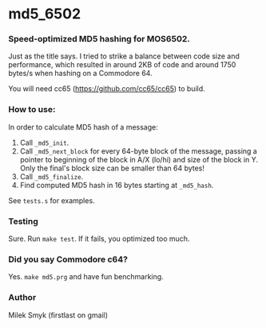 # md5_6502
### Speed-optimized MD5 hashing for MOS6502.

Just as the title says. I tried to strike a balance between code size and
performance, which resulted in around 2KB of code and around 1750 bytes/s
when hashing on a Commodore 64.

You will need cc65 (https://github.com/cc65/cc65) to build.

### How to use:

In order to calculate MD5 hash of a message:

1. Call `_md5_init`.
2. Call `_md5_next_block` for every 64-byte block of the message, passing a
   pointer to beginning of the block in A/X (lo/hi) and size of the block
   in Y. Only the final's block size can be smaller than 64 bytes!
3. Call `_md5_finalize`.
4. Find computed MD5 hash in 16 bytes starting at `_md5_hash`.

See `tests.s` for examples.


### Testing

Sure. Run `make test`. If it fails, you optimized too much.


### Did you say Commodore c64?

Yes. `make md5.prg` and have fun benchmarking.


### Author

Milek Smyk (firstlast on gmail)
